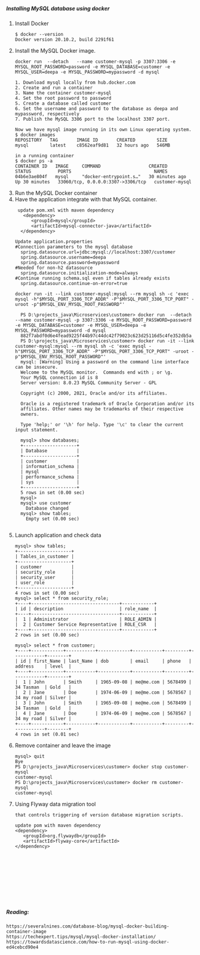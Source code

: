 ##### Installing MySQL database using docker
1. Install Docker
      ```
   $ docker --version
     Docker version 20.10.2, build 2291f61
   ```
2. Install the MySQL Docker image.
   ```
   docker run  --detach   --name customer-mysql -p 3307:3306 -e MYSQL_ROOT_PASSWORD=password -e MYSQL_DATABASE=customer -e MYSQL_USER=deepa -e MYSQL_PASSWORD=mypassword -d mysql
   ```
   ```
   1. Download mysql locally from hub.docker.com 
   2. Create and run a container 
   3. Name the container customer-mysql
   4. Set the root password to password
   5. Create a database called customer
   6. Set the username and password to the database as deepa and mypassword, respectively
   7. Publish the MySQL 3306 port to the localhost 3307 port.
   ```
   ```
   Now we have mysql image running in its own Linux operating system.
   $ docker images
   REPOSITORY   TAG       IMAGE ID       CREATED        SIZE
   mysql        latest    c8562eaf9d81   32 hours ago   546MB

   in a running container
   $ docker ps -a
   CONTAINER ID   IMAGE     COMMAND                  CREATED          STATUS          PORTS                               NAMES
   04b6e3ae804f   mysql     "docker-entrypoint.s…"   30 minutes ago   Up 30 minutes   33060/tcp, 0.0.0.0:3307->3306/tcp   customer-mysql
   ```
3. Run the MySQL Docker container
4. Have the application integrate with that MySQL container. 
   ```
    update pom.xml with maven dependency
      <dependency>
         <groupId>mysql</groupId>
         <artifactId>mysql-connector-java</artifactId>
     </dependency>
    ```
    ```
    Update application.properties
    #Connection parameters to the mysql database
      spring.datasource.url=jdbc:mysql://localhost:3307/customer
      spring.datasource.username=deepa
      spring.datasource.password=mypassword
   #Needed for non-h2 datasource
      spring.datasource.initialization-mode=always
   #Continue running schema.sql even if tables already exists
      spring.datasource.continue-on-error=true
    ```
    ```
    docker run -it --link customer-mysql:mysql --rm mysql sh -c 'exec mysql -h"$MYSQL_PORT_3306_TCP_ADDR" -P"$MYSQL_PORT_3306_TCP_PORT" -uroot -p"$MYSQL_ENV_MYSQL_ROOT_PASSWORD"'
    ```
    ```
      PS D:\projects_java\Microservices\customer> docker run  --detach   --name customer-mysql -p 3307:3306 -e MYSQL_ROOT_PASSWORD=password -e MYSQL_DATABASE=customer -e MYSQL_USER=deepa -e MYSQL_PASSWORD=mypassword -d mysql
      882f7abdf0d6e4fead9225f44b97c44dc42f79023c623d25116d5c4fe352db5a
      PS D:\projects_java\Microservices\customer> docker run -it --link customer-mysql:mysql --rm mysql sh -c 'exec mysql -h"$MYSQL_PORT_3306_TCP_ADDR" -P"$MYSQL_PORT_3306_TCP_PORT" -uroot -p"$MYSQL_ENV_MYSQL_ROOT_PASSWORD"'
      mysql: [Warning] Using a password on the command line interface can be insecure.
      Welcome to the MySQL monitor.  Commands end with ; or \g.
      Your MySQL connection id is 8
      Server version: 8.0.23 MySQL Community Server - GPL

      Copyright (c) 2000, 2021, Oracle and/or its affiliates.

      Oracle is a registered trademark of Oracle Corporation and/or its
      affiliates. Other names may be trademarks of their respective
      owners.

      Type 'help;' or '\h' for help. Type '\c' to clear the current input statement.

      mysql> show databases;
      +--------------------+
      | Database           |
      +--------------------+
      | customer           |
      | information_schema |
      | mysql              |
      | performance_schema |
      | sys                |
      +--------------------+
      5 rows in set (0.00 sec)
      mysql>
      mysql> use customer
        Database changed
      mysql> show tables;
        Empty set (0.00 sec)
  
5. Launch application and check data
   ```
   mysql> show tables;
   +--------------------+
   | Tables_in_customer |
   +--------------------+
   | customer           |
   | security_role      |
   | security_user      |
   | user_role          |
   +--------------------+
   4 rows in set (0.00 sec)
   mysql> select * from security_role;
   +----+---------------------------------+------------+
   | id | description                     | role_name  |
   +----+---------------------------------+------------+
   |  1 | Administrator                   | ROLE_ADMIN |
   |  2 | Customer Service Representative | ROLE_CSR   |
   +----+---------------------------------+------------+
   2 rows in set (0.00 sec)

   mysql> select * from customer;
   +----+------------+-----------+------------+-----------+---------+------------+--------+
   | id | first_Name | last_Name | dob        | email     | phone   | address    | level  |
   +----+------------+-----------+------------+-----------+---------+------------+--------+
   |  1 | John       | Smith     | 1965-09-08 | me@me.com | 5678499 | 34 Tasman  | Gold   |
   |  2 | Jane       | Doe       | 1974-06-09 | me@me.com | 5678567 | 34 my road | Silver |
   |  3 | John       | Smith     | 1965-09-08 | me@me.com | 5678499 | 34 Tasman  | Gold   |
   |  4 | Jane       | Doe       | 1974-06-09 | me@me.com | 5678567 | 34 my road | Silver |
   +----+------------+-----------+------------+-----------+---------+------------+--------+
   4 rows in set (0.01 sec)
   ```
6. Remove container and leave the image
   ```
   mysql> quit
   Bye
   PS D:\projects_java\Microservices\customer> docker stop customer-mysql
   customer-mysql
   PS D:\projects_java\Microservices\customer> docker rm customer-mysql
   customer-mysql
   ```
7. Using Flyway data migration tool
   ```   
   that controls triggering of version database migration scripts.
   
   update pom with maven dependency
   <dependency>
      <groupId>org.flywaydb</groupId>
      <artifactId>flyway-core</artifactId>
   </dependency>











##### Reading:
```
https://severalnines.com/database-blog/mysql-docker-building-container-image
https://techexpert.tips/mysql/mysql-docker-installation/
https://towardsdatascience.com/how-to-run-mysql-using-docker-ed4cebcd90e4
```